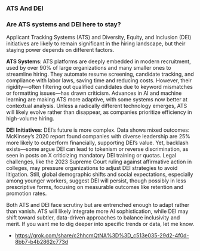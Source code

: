 ### ATS And DEI

### Are ATS systems and DEI here to stay?

Applicant Tracking Systems (ATS) and Diversity, Equity, and Inclusion (DEI) initiatives are likely to remain significant in the hiring landscape, but their staying power depends on different factors.

**ATS Systems**: ATS platforms are deeply embedded in modern recruitment, used by over 90% of large organizations and many smaller ones to streamline hiring. They automate resume screening, candidate tracking, and compliance with labor laws, saving time and reducing costs. However, their rigidity—often filtering out qualified candidates due to keyword mismatches or formatting issues—has drawn criticism. Advances in AI and machine learning are making ATS more adaptive, with some systems now better at contextual analysis. Unless a radically different technology emerges, ATS will likely evolve rather than disappear, as companies prioritize efficiency in high-volume hiring.

**DEI Initiatives**: DEI’s future is more complex. Data shows mixed outcomes: McKinsey’s 2020 report found companies with diverse leadership are 25% more likely to outperform financially, supporting DEI’s value. Yet, backlash exists—some argue DEI can lead to tokenism or reverse discrimination, as seen in posts on X criticizing mandatory DEI training or quotas. Legal challenges, like the 2023 Supreme Court ruling against affirmative action in colleges, may pressure organizations to adjust DEI strategies to avoid litigation. Still, global demographic shifts and social expectations, especially among younger workers, suggest DEI will persist, though possibly in less prescriptive forms, focusing on measurable outcomes like retention and promotion rates.

Both ATS and DEI face scrutiny but are entrenched enough to adapt rather than vanish. ATS will likely integrate more AI sophistication, while DEI may shift toward subtler, data-driven approaches to balance inclusivity and merit. If you want me to dig deeper into specific trends or data, let me know.

- https://grok.com/share/c2hhcmQtNA%3D%3D_c513e035-29d2-4f0d-8bb7-b4b2862c773d
